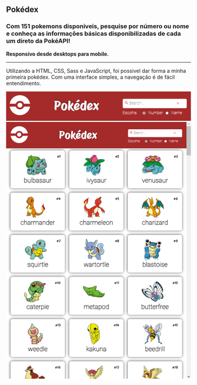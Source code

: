 ## Pokédex

### Com 151 pokemons disponiveis, pesquise por número ou nome e conheça as informações básicas disponibilizadas de cada um direto da PokéAPI!

**Responsivo desde desktops para mobile.**

<hr>

Utilizando a HTML, CSS, Sass e JavaScript, foi possivel dar forma a minha primeira pokédex. Com uma interface simples, a navegação é de fácil entendimento. 

<img src='./img/pokédex-img-2.png' alt='img1' width='550px' height='80px'/>

<img src='./img/pokédex-img-1.png' alt='img1' width='550px' height='700px'/>


